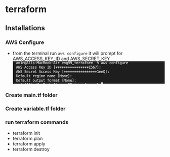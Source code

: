 # terraform
## Installations
### AWS Configure 
- from the terminal run `aws configure` it will prompt for AWS_ACCESS_KEY_ID and AWS_SECRET_KEY
![](/images/aws_config.png)

### Create main.tf folder
### Create variable.tf folder
### run terraform commands 
- terraform init
- terraform plan
- terraform apply
- terraform destroy
